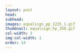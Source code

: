 ```yaml
---
layout: post
head: 
subhead:
images: equalsign_pp_1225_1.gif
thumbnail: equalsign_hp_350.gif
col-width: 3
img-col-width: 1
order: 14
---
```

